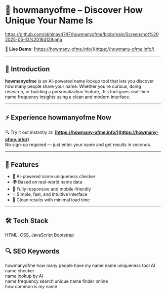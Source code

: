 # 🧠 howmanyofme – Discover How Unique Your Name Is

https://github.com/abhinav4747/howmanyofme/blob/main/Screenshot%202025-05-13%20164129.png

🔗 **Live Demo**: [https://howmany-ofme.info/](https://howmany-ofme.info/)

---

## 📌 Introduction

**howmanyofme** is an AI-powered name lookup tool that lets you discover how many people share your name. Whether you're curious, doing research, or building a personalization feature, this tool gives real-time name frequency insights using a clean and modern interface.

---

## ⚡ Experience howmanyofme Now

🔍 Try it out instantly at: **[https://howmany-ofme.info/](https://howmany-ofme.info/)**  
No sign-up required — just enter your name and get results in seconds.

---

## 🚀 Features

- 🧠 AI-powered name uniqueness checker
- 🌍 Based on real-world name data
- 📱 Fully responsive and mobile-friendly
- 💡 Simple, fast, and intuitive interface
- 🧾 Clean results with minimal load time

---

## 🛠️ Tech Stack

HTML, CSS, JavaScript
Bootstrap

## 🔍 SEO Keywords

howmanyofme
how many people have my name
name uniqueness tool
AI name checker\
name lookup by AI\
name frequency search
unique name finder online\
how common is my name


